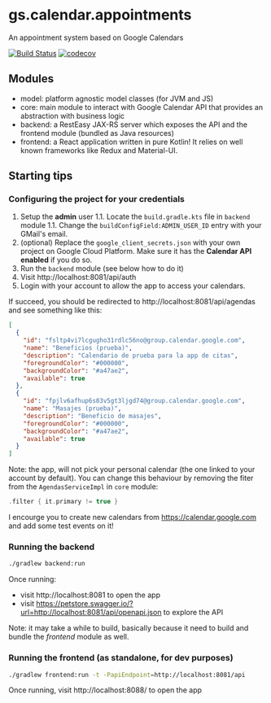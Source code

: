 # gs.calendar.appointments
An appointment system based on Google Calendars

[![Build Status](https://travis-ci.com/gmazzo/gs.calendar.appointments.svg?branch=master)](https://travis-ci.com/gmazzo/gs.calendar.appointments)
[![codecov](https://codecov.io/gh/gmazzo/gs.calendar.appointments/branch/master/graph/badge.svg)](https://codecov.io/gh/gmazzo/gs.calendar.appointments)

## Modules
- model: platform agnostic model classes (for JVM and JS)
- core: main module to interact with Google Calendar API that provides an abstraction with business logic
- backend: a RestEasy JAX-RS server which exposes the API and the frontend module (bundled as Java resources)
- frontend: a React application written in pure Kotlin! It relies on well known frameworks like Redux and Material-UI.

## Starting tips
### Configuring the project for your credentials
1. Setup the **admin** user
1.1. Locate the `build.gradle.kts` file in `backend` module
1.1. Change the `buildConfigField:ADMIN_USER_ID` entry with your GMail's email.
1. (optional) Replace the `google_client_secrets.json` with your own project on Google Cloud Platform. Make sure it has the **Calendar API enabled** if you do so.
1. Run the `backend` module (see below how to do it)
1. Visit http://localhost:8081/api/auth
1. Login with your account to allow the app to access your calendars. 

If succeed, you should be redirected to http://localhost:8081/api/agendas and see something like this:
```json
[
  {
    "id": "fsltp4vi7lcgugho31rdlc56no@group.calendar.google.com",
    "name": "Beneficios (prueba)",
    "description": "Calendario de prueba para la app de citas",
    "foregroundColor": "#000000",
    "backgroundColor": "#a47ae2",
    "available": true
  },
  {
    "id": "fpjlv6afhup6s03v5gt3ljgd74@group.calendar.google.com",
    "name": "Masajes (prueba)",
    "description": "Beneficio de masajes",
    "foregroundColor": "#000000",
    "backgroundColor": "#a47ae2",
    "available": true
  }
]
```
Note: the app, will not pick your personal calendar (the one linked to your account by default). 
You can change this behaviour by removing the fiter from the `AgendasServiceImpl` in `core` module:
```kotlin
.filter { it.primary != true }
```

I encourge you to create new calendars from https://calendar.google.com and add some test events on it!

### Running the backend
```sh
./gradlew backend:run
```
Once running:
- visit http://localhost:8081 to open the app 
- visit https://petstore.swagger.io/?url=http://localhost:8081/api/openapi.json to explore the API

Note: it may take a while to build, basically because it need to build and bundle the *frontend* module as well.

### Running the frontend (as standalone, for dev purposes)
```sh
./gradlew frontend:run -t -PapiEndpoint=http://localhost:8081/api
```
Once running, visit http://localhost:8088/ to open the app
